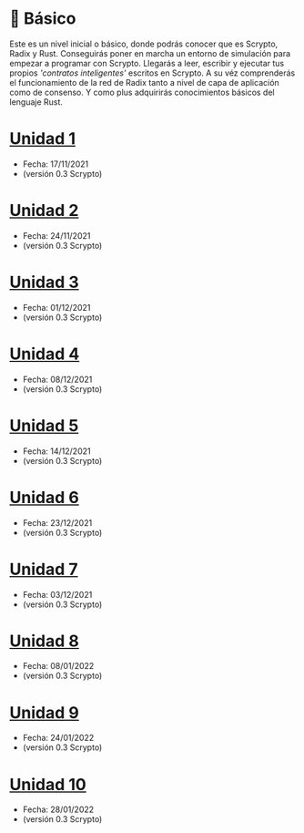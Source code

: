 # 🧭 Básico

Este es un nivel inicial o básico, donde podrás conocer que es Scrypto, Radix y Rust. Conseguirás poner en marcha un entorno de simulación para empezar a programar con Scrypto. Llegarás a leer, escribir y ejecutar tus propios *'contratos inteligentes'* escritos en Scrypto. A su véz comprenderás el funcionamiento de la red de Radix tanto a nivel de capa de aplicación como de consenso. Y como plus adquirirás conocimientos básicos del lenguaje Rust. 

# [Unidad 1](/ruta/basico/unidad1.md)
- Fecha: 17/11/2021 
- (versión 0.3 Scrypto)

# [Unidad 2](/ruta/basico/unidad2.md)
- Fecha: 24/11/2021 
- (versión 0.3 Scrypto)

# [Unidad 3](/ruta/basico/unidad3.md)
- Fecha: 01/12/2021 
- (versión 0.3 Scrypto)

# [Unidad 4](/ruta/basico/unidad4.md)
- Fecha: 08/12/2021 
- (versión 0.3 Scrypto)

# [Unidad 5](/ruta/basico/unidad5.md)
- Fecha: 14/12/2021 
- (versión 0.3 Scrypto)

# [Unidad 6](/ruta/basico/unidad6.md)
- Fecha: 23/12/2021 
- (versión 0.3 Scrypto)

# [Unidad 7](/ruta/basico/unidad7.md)
- Fecha: 03/12/2021 
- (versión 0.3 Scrypto)

# [Unidad 8](/ruta/basico/unidad8.md)
- Fecha: 08/01/2022 
- (versión 0.3 Scrypto)

# [Unidad 9](/ruta/basico/unidad9.md)
- Fecha: 24/01/2022 
- (versión 0.3 Scrypto)

# [Unidad 10](/ruta/basico/unidad10.md)
- Fecha: 28/01/2022 
- (versión 0.3 Scrypto)
